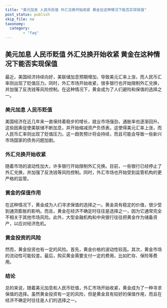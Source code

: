 ```yaml
---
title: "美元加息 人民币贬值 外汇兑换开始收紧 黄金在这种情况下能否实现保值"
post_status: publish
skip_file: no
taxonomy:
  category:
        - "faq"
---
```


## 美元加息 人民币贬值 外汇兑换开始收紧 黄金在这种情况下能否实现保值

最近，美国经济持续向好，美联储加息预期增加，导致美元汇率上涨，而人民币汇率则出现了贬值压力。同时，外汇市场开始收紧，很多银行也开始限制外汇兑换，并加强了反洗钱等风险控制。在这种情况下，黄金成为了人们避险和保值的选择之一。

### 美元加息 人民币贬值

美国经济在近几年来一直保持着稳步的增长，就业市场强劲，通胀率也逐渐回升。这些因素促使美联储不断加息，并开始缩减资产负债表。这使得美元汇率上涨，而人民币汇率则出现了贬值压力。这一趋势预计将会持续，而且可能会导致一些新兴市场国家的债务问题加剧。

### 外汇兑换开始收紧

随着市场的波动性加大，许多银行开始限制外汇兑换。目前，一些银行已经停止了外汇兑换，并加强了反洗钱等风险控制。同时，外汇市场也开始受到监管机构的更严格的监管。

### 黄金的保值作用

在这种情况下，黄金成为人们寻求保值的选择之一。黄金具有稳定的价值，很少受到通货膨胀的影响。而且，黄金在经济不确定时往往是选择之一，因为它通常完全不相关于其他市场风险。此外，大型金融机构和中央银行往往把黄金作为储备资产，以应对经济危机。

### 黄金投资的风险

然而，黄金投资也有一定的风险。首先，黄金价格的波动性较高。其次，黄金市场的流动性可能较差。最后，购买黄金需要支付一定的费用，比如贮存、保险等费用。

### 结论

总的来说，随着美元加息和人民币贬值，外汇市场开始收紧，黄金成为了一种寻求保值的选择。虽然黄金投资有一定的风险，但是黄金具有较好的保值作用，而且在经济不确定时往往是人们的选择之一。
